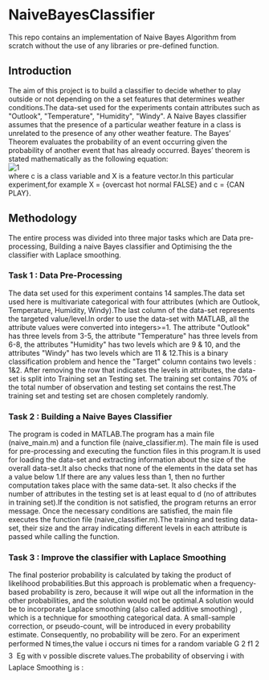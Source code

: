 # NaiveBayesClassifier
This repo contains an implementation of Naive Bayes Algorithm from scratch without the use of any libraries or pre-defined function.
## Introduction
The aim of this project is to build a classifier to decide whether to play outside or not depending on the a set features that determines weather conditions.The data-set used for the experiments contain attributes such as "Outlook", "Temperature", "Humidity", "Windy". A Naive Bayes classifier assumes that the presence of a particular weather feature in a class is unrelated to the presence of any other weather feature. The Bayes’ Theorem evaluates the probability of an event occurring given the probability of another event that has already occurred. Bayes’ theorem is stated mathematically as the following equation: \
![1](https://user-images.githubusercontent.com/47361086/112357274-c9bf7080-8ce8-11eb-8c8c-c6e4b6ed35a5.PNG)
\
where c is a class variable and X is a feature vector.In this particular experiment,for example X = {overcast hot normal FALSE} and c = {CAN PLAY}.

## Methodology
The entire process was divided into three major tasks which are Data pre-processing, Building a naive Bayes classifier and Optimising the the classifier with Laplace smoothing.
### Task 1 : Data Pre-Processing
The data set used for this experiment contains 14 samples.The data set used here is multivariate categorical with four attributes (which are Outlook, Temperature, Humidity, Windy).The last column of the data-set represents the targeted value/level.In order to use the data-set with MATLAB, all the attribute values were converted into integers>=1. The attribute "Outlook" has three levels from 3-5, the attribute "Temperature" has three levels from 6-8, the attributes "Humidity" has two levels which are 9 & 10, and the attributes "Windy" has two levels which are 11 & 12.This is a binary classification problem and hence the "Target" column contains two levels : 1&2. After removing the row that indicates the levels in attributes, the data-set is split into Training set an Testing set. The training set contains 70% of the total number of observation and testing set contains the rest.The training set and testing set are chosen completely randomly.
### Task 2 : Building a Naive Bayes Classifier
The program is coded in MATLAB.The program has a main file (naive_main.m) and a function file (naive_classifier.m). The main file is used for pre-processing and executing the function files in this program.It is used for loading the data-set and extracting information about the size of the overall data-set.It also checks that none of the elements in the data set has a value below 1.If there are any values less than 1, then no further computation takes place with the same data-set. It also checks if the number of attributes in the testing set is at least equal to d (no of attributes in training set).If the condition is not satisfied, the program returns an error message. Once the necessary conditions are satisfied, the main file executes the function file (naive_classifier.m).The training and testing data-set, their size and the array indicating different levels in each attribute is passed while calling the function.
### Task 3 : Improve the classifier with Laplace Smoothing
The final posterior probability is calculated by taking the product of likelihood probabilities.But this approach is problematic when a frequency-based probability is zero, because it will wipe out all the information in the other probabilities, and the solution would not be optimal.A solution would be to incorporate Laplace smoothing (also called additive smoothing) , which is a technique for smoothing categorical data. A small-sample correction, or pseudo-count, will be introduced in every probability estimate. Consequently, no probability will be zero. For an experiment performed N times,the value i occurs ni times for a random variable G 2 f1 2 3  Eg with v possible discrete values.The probability of observing i with Laplace Smoothing is :
